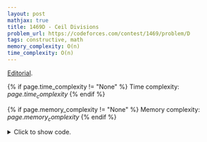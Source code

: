 ```yaml
---
layout: post
mathjax: true
title: 1469D - Ceil Divisions
problem_url: https://codeforces.com/contest/1469/problem/D
tags: constructive, math
memory_complexity: O(n)
time_complexity: O(n)
---
```


[Editorial](https://codeforces.com/blog/entry/86082).


{% if page.time_complexity != "None" %}
Time complexity: ${{ page.time_complexity }}$
{% endif %}

{% if page.memory_complexity != "None" %}
Memory complexity: ${{ page.memory_complexity }}$
{% endif %}

<details>
<summary>
<p style="display:inline">Click to show code.</p>
</summary>
```cpp
{% raw %}
using namespace std;
using ll = long long;
using ii = pair<int, int>;
using vi = vector<int>;
inline int ceil(int a, int b) { return (a + b - 1) / b; }
int bs(int l, int r, function<bool(int)> p)
{
    while (l < r)
    {
        int m = l + (r - l) / 2;
        if (p(m))
            r = m;
        else
            l = m + 1;
    }
    return l;
}
void solve(int n, vector<ii> &ans)
{
    if (n == 2)
        return;
    int i = bs(1, n - 1, [n](int x) { return x >= ceil(n, x); });
    for (int j = i + 1; j < n; ++j)
        ans.emplace_back(j, n);
    ans.emplace_back(n, i);
    ans.emplace_back(n, i);
    solve(i, ans);
}
int main(void)
{
    ios::sync_with_stdio(false), cin.tie(NULL);
    int t;
    cin >> t;
    while (t--)
    {
        int n;
        cin >> n;
        vector<ii> ans;
        solve(n, ans);
        cout << ans.size() << endl;
        for (auto [x, y] : ans)
            cout << x << " " << y << endl;
        cout << endl;
    }
    return 0;
}

{% endraw %}
```
</details>

